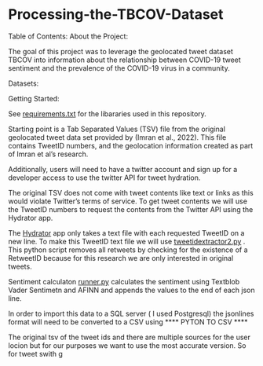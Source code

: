 # Processing-the-TBCOV-Dataset



Table of Contents:
About the Project:

The goal of this project was to leverage the geolocated tweet dataset TBCOV into information about the relationship between COVID-19 tweet sentiment and the prevalence of the COVID-19 virus in a community.   

Datasets:

Getting Started:

See [requirements.txt](main/Processing-the-TBCOV-Dataset/requirements.txt) for the libararies used in this repository. 

Starting point is a Tab Separated Values (TSV) file from the original geolocated tweet data set provided by (Imran et al., 2022). This file contains TweetID numbers, and the geolocation information created as part of Imran et al’s research. 

Additionally, users will need to have a twitter account and sign up for a developer access to use the twitter API for tweet hydration.

The original TSV does not come with tweet contents like text or links as this would violate Twitter’s terms of service. To get tweet contents we will use the TweetID numbers to request the contents from the Twitter API using the Hydrator app. 

The [Hydrator](https://github.com/DocNow/hydrator) app only takes a text file with each requested TweetID on a new line. To make this TweetID text file we will use [tweetidextractor2.py](main/Processing-the-TBCOV-Dataset/tweetidextractor2.py)  . This python script removes all retweets by checking for the existence of a RetweetID because for this research we are only interested in original tweets.


Sentiment calculaton [runner.py](main/Processing-the-TBCOV-Dataset/runner.py) calculates the sentiment using Textblob Vader Sentimetn and AFINN and appends the values to the end of each json line. 

In order to import this data to a SQL server ( I used Postgresql) the jsonlines format will need to be converted to a CSV using **** PYTON TO CSV ****


The original tsv of the tweet ids and there are multiple sources for the user locion but for our purposes we want to use the most accurate version. So for tweet swith g
